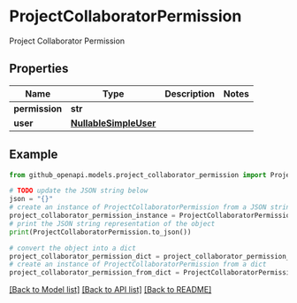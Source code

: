 # ProjectCollaboratorPermission

Project Collaborator Permission

## Properties

Name | Type | Description | Notes
------------ | ------------- | ------------- | -------------
**permission** | **str** |  | 
**user** | [**NullableSimpleUser**](NullableSimpleUser.md) |  | 

## Example

```python
from github_openapi.models.project_collaborator_permission import ProjectCollaboratorPermission

# TODO update the JSON string below
json = "{}"
# create an instance of ProjectCollaboratorPermission from a JSON string
project_collaborator_permission_instance = ProjectCollaboratorPermission.from_json(json)
# print the JSON string representation of the object
print(ProjectCollaboratorPermission.to_json())

# convert the object into a dict
project_collaborator_permission_dict = project_collaborator_permission_instance.to_dict()
# create an instance of ProjectCollaboratorPermission from a dict
project_collaborator_permission_from_dict = ProjectCollaboratorPermission.from_dict(project_collaborator_permission_dict)
```
[[Back to Model list]](../README.md#documentation-for-models) [[Back to API list]](../README.md#documentation-for-api-endpoints) [[Back to README]](../README.md)


